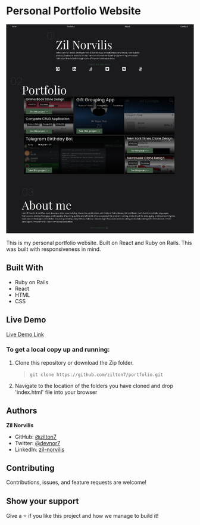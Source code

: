 # Personal Portfolio Website

![screenshot](./app_screenshot.png)

This is my personal portfolio website. Built on React and Ruby on Rails. This was built with responsiveness in mind.

## Built With

- Ruby on Rails
- React
- HTML
- CSS

## Live Demo

[Live Demo Link](https://norvilis.com)

### To get a local copy up and running:

1. Clone this repository or download the Zip folder.

   > `git clone https://github.com/zilton7/portfolio.git`

2. Navigate to the location of the folders you have cloned
   and drop 'index.html' file into your browser

## Authors

**Zil Norvilis**

- GitHub: [@zilton7](https://github.com/zilton7)
- Twitter: [@devnor7](https://twitter.com/devnor7)
- LinkedIn: [zil-norvilis](https://www.linkedin.com/in/zil-norvilis)

## Contributing

Contributions, issues, and feature requests are welcome!

## Show your support

Give a ⭐️ if you like this project and how we manage to build it!
